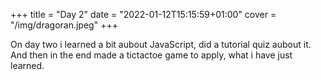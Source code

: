 +++
title = "Day 2"
date = "2022-01-12T15:15:59+01:00"
cover = "/img/dragoran.jpeg"
+++

On day two i learned a bit aubout JavaScript, did a tutorial quiz aubout it.
And then in the end made a tictactoe game to apply, what i have just learned.